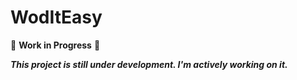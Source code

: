 # WodItEasy

🚧 **Work in Progress** 🚧  

***This project is still under development. I'm actively working on it.***
